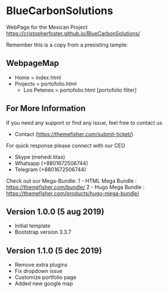 # BlueCarbonSolutions
WebPage for the Mexican Project
https://cristopherfoster.github.io/BlueCarbonSolutions/

Remember this is a copy from a prexisting tample:

## WebpageMap
- Home = index.html
- Projects = portofolio.html 
    - Los Petenes = portofolio.html [portofolio filter]


## For More Information
If you need any support or find any issue, feel free to contact us
- Contact (https://themefisher.com/submit-ticket/)

For quick response please connect with our CEO
- Skype (mehedi.titas)
- Whatsapp (+8801672506744)
- Telegram (+8801672506744)


Check out our Mega-Bundle:
1 - HTML Mega Bundle : https://themefisher.com/bundle/
2 - Hugo Mega Bundle : https://themefisher.com/products/hugo-mega-bundle/

## Version 1.0.0 (5 aug 2019)
- Initial template
- Bootstrap version 3.3.7

## Version 1.1.0 (5 dec 2019)
- Remove extra plugins
- Fix dropdown issue
- Customize portfolio page
- Added new google map
